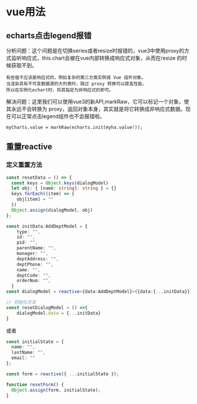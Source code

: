 # vue用法

## echarts点击legend报错

分析问题：这个问题是在切换series或者resize时报错的，vue3中使用proxy的方式监听响应式，this.chart会被在vue内部转换成响应式对象，从而在resize 的时候获取不到。

    有些值不应该是响应式的，例如复杂的第三方类实例或 Vue 组件对象。
    当渲染具有不可变数据源的大列表时，跳过 proxy 转换可以提高性能。
    所以在实例化echart时，将其指定为非响应式的即可。

解决问题：这里我们可以使用vue3的新API,markRaw，它可以标记一个对象，使其永远不会转换为 proxy，返回对象本身，其实就是将它转换成非响应式数据。现在可以正常点击legend组件也不会报错啦。

    myCharts.value = markRaw(echarts.init(myha.value!));

## 重置reactive

### 定义重置方法

```ts
const resetData = () => {
  const keys = Object.keys(dialogModel)
  let obj: { [name: string]: string } = {}
  keys.forEach((item) => {
    obj[item] = ""
  })
  Object.assign(dialogModel, obj)
};
```

```ts
const initData:AddDeptModel = {
    type: "",
    id: "",
    pid: "",
    parentName: "",
    manager: "",
    deptAddress: "",
    deptPhone: "",
    name: "",
    deptCode: "",
    orderNum: "",
  }
const dialogModel = reactive<{data:AddDeptModel}>({data:{...initData}});

// 初始化方法
const resetDialogModel = () =>{
    dialogModel.data = {...initData}
}
```

或者

```ts
const initialState = {
  name: "",
  lastName: "",
  email: ""
};

const form = reactive({ ...initialState });

function resetForm() {
  Object.assign(form, initialState);
}
```
